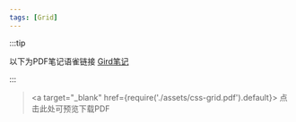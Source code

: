 ```yaml
---
tags: [Grid]
---
```


:::tip

以下为PDF笔记语雀链接
[Gird笔记](https://www.yuque.com/u22183527/zwp1m6/xbtlel)

:::

><a target="\_blank" href={require('./assets/css-grid.pdf').default}> 点击此处可预览下载PDF </a>



